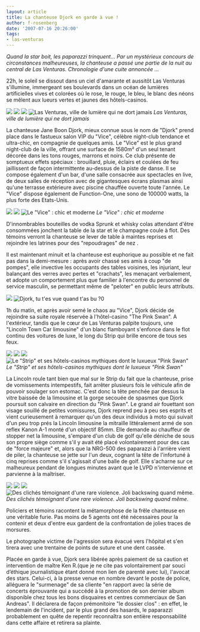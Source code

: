 ```yaml
---
layout: article
title: La chanteuse Djork en garde à vue !
author: f-rosenberg
date: '2007-07-16 20:26:00'
tags:
- las-venturas
---
```


_Quand la star boit, les paparazzi trinquent... Par un mystérieux concours de circonstances malheureuses, la chanteuse a passé une partie de la nuit au central de Las Venturas. Chronologie d'une cuite annoncée ..._

22h, le soleil se dissout dans un ciel d'amarante et aussitôt Las Venturas s'illumine, immergeant ses boulevards dans un océan de lumières artificielles vives et colorées où le rose, le rouge, le bleu, le blanc des néons se mêlent aux lueurs vertes et jaunes des hôtels-casinos.

![](/content/images/2016/07/LV_night_6.jpg)
![](/content/images/2016/07/LV_night1.jpg)
![](/content/images/2016/07/LV_night_7.jpg)
![Las Venturas, ville de lumière qui ne dort jamais](/content/images/2016/07/LV_night_2.jpg)
_Las Venturas, ville de lumière qui ne dort jamais_

La chanteuse Jane Boon Djork, mieux connue sous le nom de "Djork" prend place dans le fastueux salon VIP du "Vice", célèbre night-club tendance et ultra-chic, en compagnie de quelques amis. Le "Vice" est le plus grand night-club de la ville, offrant une surface de 1580m² d'un seul tenant décorée dans les tons rouges, marrons et noirs. Ce club présente de somptueux effets spéciaux : brouillard, pluie, éclairs et coulées de feu jaillissent de façon intermittente au-dessus de la piste de danse. Il se compose également d'un bar, d'une salle consacrée aux spectacles en live, de deux salles de réception avec de gigantesques écrans plasmas ainsi qu'une terrasse extérieure avec piscine chauffée ouverte toute l'année. Le "Vice" dispose également de Function-One, une sono de 100000 watts, la plus forte des Etats-Unis.

![](/content/images/2016/07/le_vice_LV.jpg)
![](/content/images/2016/07/le_vice_interieur.jpg)
![Le "Vice" : chic et moderne](/content/images/2016/07/le_vice_interieur_2.jpg)
_Le "Vice" : chic et moderne_

D'innombrables bouteilles de vodka Sprunk et whisky colas attendant d'être consommées jonchent la table de la star et le champagne coule à flot. Des témoins verront la chanteuse se lever de table à maintes reprises et rejoindre les latrines pour des "repoudrages" de nez .

Il est maintenant minuit et la chanteuse est euphorique au possible et ne fait pas dans la demi-mesure : après avoir chassé ses amis à coup "de pompes", elle invective les occupants des tables voisines, les injuriant, leur balançant des verres avec pertes et "crachats", les menaçant verbalement, et adopte un comportement plus que familier à l'encontre du personnel de service masculin, se permettant même de "peloter" en public leurs attributs.

![](/content/images/2016/07/le_vice_ivre.jpg)
![Djork, tu t'es vue quand t'as bu ?](/content/images/2016/07/le_vice_ivre_2.jpg)0

1h du matin, et après avoir semé le chaos au "Vice", Djork décide de rejoindre sa suite royale réservée à l'hôtel-casino "The Pink Swan". A l'extérieur, tandis que le cœur de Las Venturas palpite toujours, une "Lincoln Town Car limousine" d'un blanc flamboyant s'enfonce dans le flot continu des voitures de luxe, le long du Strip qui brille encore de tous ses feux.

![](/content/images/2016/07/le_strip.jpg)
![](/content/images/2016/07/LV_night_4.jpg)
![](/content/images/2016/07/LV_night_5.jpg)
![Le "Strip" et ses hôtels-casinos mythiques dont le luxueux "Pink Swan"](/content/images/2016/07/thepinkswan_1.jpg)
_Le "Strip" et ses hôtels-casinos mythiques dont le luxueux "Pink Swan"_

La Lincoln roule tant bien que mal sur le Strip du fait que la chanteuse, prise de vomissements intempestifs, fait arrêter plusieurs fois le véhicule afin de pouvoir soulager son estomac. C'est donc la tête penchée par dessus la vitre baissée de la limousine et la gorge secouée de spasmes que Djork poursuit son calvaire en direction du "Pink Swan". Le grand air fouettant son visage souillé de petites vomissures, Djork reprend peu à peu ses esprits et vient curieusement à remarquer qu'un des deux individus à moto qui suivait d'un peu trop prés la Lincoln limousine la mitraille littéralement armé de son reflex Kanon A-1 monté d'un objectif 85mm. Elle demande au chauffeur de stopper net la limousine, s'empare d'un club de golf qu'elle déniche de sous son propre siège comme s'il y avait été placé volontairement pour des cas de "force majeure" et, alors que la NRG-500 des paparazzi à l'arrière vient de piler, la chanteuse se jette sur l'un deux, cognant la tête de l'infortuné à cinq reprises comme s'il s'agissait d'une balle de golf. Elle s'acharne sur ce malheureux pendant de longues minutes avant que le LVPD n'intervienne et parvienne à la maîtriser.

![](/content/images/2016/07/agression1.jpg)
![](/content/images/2016/07/agression2.jpg)
![](/content/images/2016/07/agression_3.jpg)
![Des clichés témoignant d'une rare violence. Joli backswing quand même.](/content/images/2016/07/agression_4.jpg)
_Des clichés témoignant d'une rare violence. Joli backswing quand même._

Policiers et témoins racontent la métamorphose de la frêle chanteuse en une véritable furie. Pas moins de 5 agents ont été nécessaires pour la contenir et deux d'entre eux gardent de la confrontation de jolies traces de morsures.

Le photographe victime de l'agression sera évacué vers l'hôpital et s'en tirera avec une trentaine de points de suture et une dent cassée.

Placée en garde à vue, Djork sera libérée après paiement de sa caution et intervention de maître Ken R.(que je ne cite pas volontairement par souci d’éthique journalistique étant donné mon lien de parenté avec lui), l'avocat des stars. Celui-ci, à la presse venue en nombre devant le poste de police, alléguera le "surmenage" de sa cliente "en rapport avec la série de concerts éprouvante qui a succédé à la promotion de son dernier album disponible chez tous les bons disquaires et centres commerciaux de San Andreas". Il déclarera de façon prémonitoire "le dossier clos" : en effet, le lendemain de l'incident, par le plus grand des hasards, le paparazzi probablement en quête de repentir reconnaîtra son entière responsabilité dans cette affaire et retirera sa plainte.